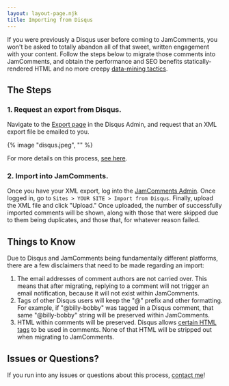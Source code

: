 ```yaml
---
layout: layout-page.njk
title: Importing from Disqus
---
```


If you were previously a Disqus user before coming to JamComments, you won't be asked to totally abandon all of that sweet, written engagement with your content. Follow the steps below to migrate those comments into JamComments, and obtain the performance and SEO benefits statically-rendered HTML and no more creepy [data-mining tactics](https://techcrunch.com/2021/05/05/disqus-facing-3m-fine-in-norway-for-tracking-users-without-consent/).

## The Steps

### 1. Request an export from Disqus.

Navigate to the [Export page](http://disqus.com/admin/discussions/export/) in the Disqus Admin, and request that an XML export file be emailed to you.

{% image "disqus.jpeg", "" %}

For more details on this process, [see here](https://help.disqus.com/en/articles/1717164-comments-export).

### 2. Import into JamComments.

Once you have your XML export, log into the [JamComments Admin](https://app.jamcomments.com). Once logged in, go to `Sites > YOUR SITE > Import from Disqus`. Finally, upload the XML file and click "Upload." Once uploaded, the number of successfully imported comments will be shown, along with those that were skipped due to them being duplicates, and those that, for whatever reason failed.

## Things to Know

Due to Disqus and JamComments being fundamentally different platforms, there are a few disclaimers that need to be made regarding an import:

1. The email addresses of comment authors are not carried over. This means that after migrating, replying to a comment will not trigger an email notification, because it will not exist within JamComments.
2. Tags of other Disqus users will keep the "@" prefix and other formatting. For example, if "@billy-bobby" was tagged in a Disqus comment, that same "@billy-bobby" string will be preserved within JamComments.
3. HTML within comments will be preserved. Disqus allows [certain HTML tags](https://help.disqus.com/en/articles/1717235-what-html-tags-are-allowed-within-comments) to be used in comments. None of that HTML will be stripped out when migrating to JamComments.

## Issues or Questions?

If you run into any issues or questions about this process, [contact me](https://macarthur.me/contact)!
